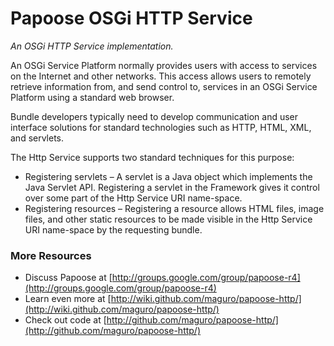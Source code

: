 Papoose OSGi HTTP Service
=====

<em>An OSGi HTTP Service implementation.</em>

An OSGi Service Platform normally provides users with access to services on the Internet and other networks. This access allows users to remotely retrieve information from, and send control to, services in an OSGi Service Platform using a standard web browser.

Bundle developers typically need to develop communication and user interface solutions for standard technologies such as HTTP, HTML, XML, and servlets.

The Http Service supports two standard techniques for this purpose:

* Registering servlets – A servlet is a Java object which implements the Java Servlet API. Registering a servlet in the Framework gives it control over some part of the Http Service URI name-space.
* Registering resources – Registering a resource allows HTML files, image files, and other static resources to be made visible in the Http Service URI name-space by the requesting bundle.

### More Resources ###

*  Discuss Papoose at [http://groups.google.com/group/papoose-r4](http://groups.google.com/group/papoose-r4)
*  Learn even more at [http://wiki.github.com/maguro/papoose-http/](http://wiki.github.com/maguro/papoose-http/)
*  Check out code at [http://github.com/maguro/papoose-http/](http://github.com/maguro/papoose-http/)
